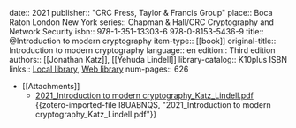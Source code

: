 date:: 2021
publisher:: "CRC Press, Taylor & Francis Group"
place:: Boca Raton London New York
series:: Chapman & Hall/CRC Cryptography and Network Security
isbn:: 978-1-351-13303-6 978-0-8153-5436-9
title:: @Introduction to modern cryptography
item-type:: [[book]]
original-title:: Introduction to modern cryptography
language:: en
edition:: Third edition
authors:: [[Jonathan Katz]], [[Yehuda Lindell]]
library-catalog:: K10plus ISBN
links:: [Local library](zotero://select/library/items/KMEL4XJ9), [Web library](https://www.zotero.org/users/7885628/items/KMEL4XJ9)
num-pages:: 626

- [[Attachments]]
	- [2021_Introduction to modern cryptography_Katz_Lindell.pdf](zotero://select/library/items/I8UABNQS) {{zotero-imported-file I8UABNQS, "2021_Introduction to modern cryptography_Katz_Lindell.pdf"}}